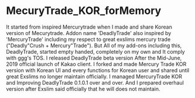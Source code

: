 # MecuryTrade_KOR_forMemory
It started from inspired Mercurytrade when I made and share Korean version of Mecurytrade. Addon name 'DeadlyTrade' also inspired by 'MercuryTrade' including my respect to great exslims mercury trade ("Deadly"Crush + Mercury"Trade"). But All of my add-ons including this, DeadlyTrade, started empty handed, completely on my own and It comply with ggg's TOS.  I released DeadlyTrade beta version After the Mid-June, 2019 official launch of Kakao client. I forked and made Mercury Trade KOR version with Korean UI and every functions for Korean user and shared until great Exslims no longer maintain officially. I managed MercuryTrade KOR and Improving DeadlyTrade 0.1.0.1 over and over. And I prepared overhaul version after Exslim said officially that he will does not maintain.
